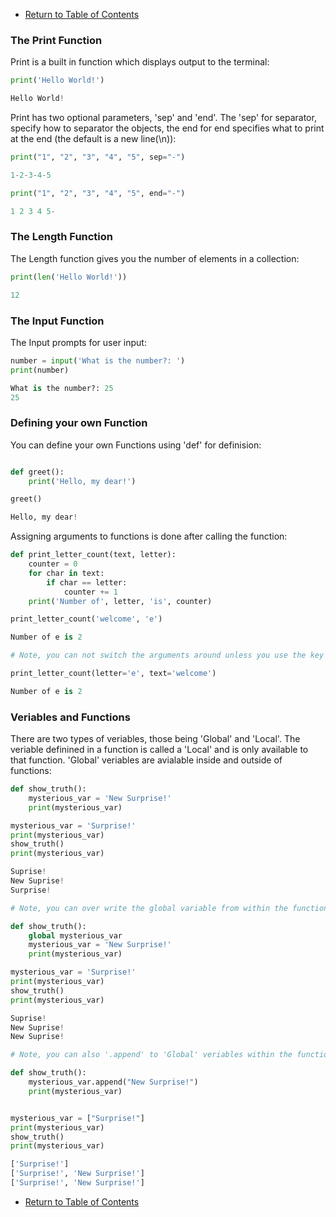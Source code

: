 - [Return to Table of Contents](/../../)  

### The Print Function

Print is a built in function which displays output to the terminal:

```python
print('Hello World!')

Hello World!
```
Print has two optional parameters, 'sep' and 'end'. The 'sep' for separator, specify how to 
separator the objects, the end for end specifies what to print at the end (the default is a new line(\n)):

```python
print("1", "2", "3", "4", "5", sep="-")

1-2-3-4-5

print("1", "2", "3", "4", "5", end="-")

1 2 3 4 5-
```

### The Length Function

The Length function gives you the number of elements in a collection:

```python
print(len('Hello World!'))

12
```

### The Input Function

The Input prompts for user input:

```python
number = input('What is the number?: ')
print(number)

What is the number?: 25
25
```

### Defining your own Function

You can define your own Functions using 'def' for definision:

```python

def greet():
    print('Hello, my dear!')

greet()

Hello, my dear!
```

Assigning arguments to functions is done after calling the function:

```python
def print_letter_count(text, letter):
    counter = 0
    for char in text:
        if char == letter:
            counter += 1
    print('Number of', letter, 'is', counter)

print_letter_count('welcome', 'e')

Number of e is 2

# Note, you can not switch the arguments around unless you use the key words:

print_letter_count(letter='e', text='welcome')

Number of e is 2
```
### Veriables and Functions

There are two types of veriables, those being 'Global' and 'Local'. The veriable definined in 
a function is called a 'Local' and is only available to that function. 'Global' veriables are 
avialable inside and outside of functions:

```python
def show_truth():
    mysterious_var = 'New Surprise!'
    print(mysterious_var)

mysterious_var = 'Surprise!'
print(mysterious_var)
show_truth()
print(mysterious_var)

Suprise!
New Suprise!
Surprise!

# Note, you can over write the global variable from within the function using the 'global' command:

def show_truth():
    global mysterious_var
    mysterious_var = 'New Surprise!'
    print(mysterious_var)

mysterious_var = 'Surprise!'
print(mysterious_var)
show_truth()
print(mysterious_var)

Suprise!
New Suprise!
New Suprise!

# Note, you can also '.append' to 'Global' veriables within the function, (List and Dictionaries only):

def show_truth():
    mysterious_var.append("New Surprise!")
    print(mysterious_var)


mysterious_var = ["Surprise!"]
print(mysterious_var)
show_truth()
print(mysterious_var)

['Surprise!']
['Surprise!', 'New Surprise!']
['Surprise!', 'New Surprise!']
```
- [Return to Table of Contents](/../../)  
